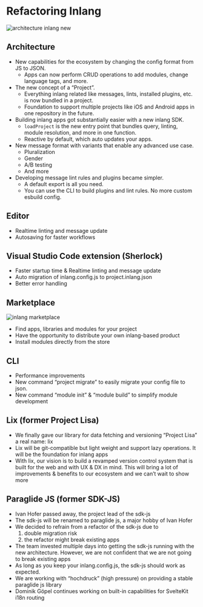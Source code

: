 # Refactoring Inlang

![architecture inlang new](https://cdn.jsdelivr.net/gh/opral/monorepo/inlang/documentation/sdk/assets/architecture.jpg)

## Architecture

- New capabilities for the ecosystem by changing the config format from JS to JSON.
  - Apps can now perform CRUD operations to add modules, change language tags, and more.
- The new concept of a “Project”.
  - Everything inlang related like messages, lints, installed plugins, etc. is now bundled in a project.
  - Foundation to support multiple projects like iOS and Android apps in one repository in the future.
- Building inlang apps got substantially easier with a new inlang SDK.
  - `loadProject` is the new entry point that bundles query, linting, module resolution, and more in one function.
  - Reactive by default, which auto updates your apps.
- New message format with variants that enable any advanced use case.
  - Pluralization
  - Gender
  - A/B testing
  - And more
- Developing message lint rules and plugins became simpler.
  - A default export is all you need.
  - You can use the CLI to build plugins and lint rules. No more custom esbuild config.

## Editor

- Realtime linting and message update
- Autosaving for faster workflows

## Visual Studio Code extension (Sherlock)

- Faster startup time & Realtime linting and message update
- Auto migration of inlang.config.js to project.inlang.json
- Better error handling

## Marketplace

![inlang marketplace](https://cdn.jsdelivr.net/gh/opral/monorepo/inlang/documentation/sdk/assets/marketplace.jpg)

- Find apps, libraries and modules for your project
- Have the opportunity to distribute your own inlang-based product
- Install modules directly from the store

## CLI

- Performance improvements
- New command “project migrate” to easily migrate your config file to json.
- New command “module init” & “module build” to simplify module development

## Lix (former Project Lisa)

- We finally gave our library for data fetching and versioning “Project Lisa” a real name: lix
- Lix will be git-compatible but light weight and support lazy operations. It will be the foundation for inlang apps
- With lix, our vision is to build a revamped version control system that is built for the web and with UX & DX in mind. This will bring a lot of improvements & benefits to our ecosystem and we can’t wait to show more

## Paraglide JS (former SDK-JS)

- Ivan Hofer passed away, the project lead of the sdk-js
- The sdk-js will be renamed to paraglide js, a major hobby of Ivan Hofer
- We decided to refrain from a refactor of the sdk-js due to
  1. double migration risk
  2. the refactor might break existing apps
- The team invested multiple days into getting the sdk-js running with the new architecture. However, we are not confident that we are not going to break existing apps
- As long as you keep your inlang.config.js, the sdk-js should work as expected.
- We are working with “hochdruck” (high pressure) on providing a stable paraglide js library
- Dominik Göpel continues working on built-in capabilities for SvelteKit i18n routing
